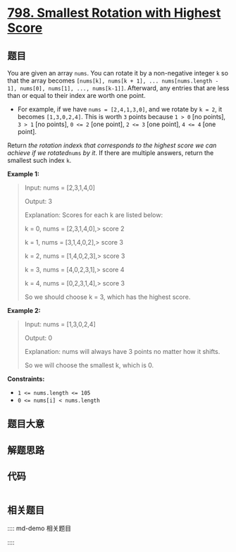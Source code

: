 # [798. Smallest Rotation with Highest Score](https://leetcode.com/problems/smallest-rotation-with-highest-score/)

## 题目

You are given an array `nums`. You can rotate it by a non-negative integer `k`
so that the array becomes `[nums[k], nums[k + 1], ... nums[nums.length - 1],
nums[0], nums[1], ..., nums[k-1]]`. Afterward, any entries that are less than
or equal to their index are worth one point.

  * For example, if we have `nums = [2,4,1,3,0]`, and we rotate by `k = 2`, it becomes `[1,3,0,2,4]`. This is worth `3` points because `1 > 0` [no points], `3 > 1` [no points], `0 <= 2` [one point], `2 <= 3` [one point], `4 <= 4` [one point].

Return _the rotation index_`k` _that corresponds to the highest score we can
achieve if we rotated_`nums` _by it_. If there are multiple answers, return
the smallest such index `k`.



**Example 1:**

> Input: nums = [2,3,1,4,0]
> 
> Output: 3
> 
> Explanation: Scores for each k are listed below: 
> 
> k = 0,  nums = [2,3,1,4,0],> 
> score 2
> 
> k = 1,  nums = [3,1,4,0,2],> 
> score 3
> 
> k = 2,  nums = [1,4,0,2,3],> 
> score 3
> 
> k = 3,  nums = [4,0,2,3,1],> 
> score 4
> 
> k = 4,  nums = [0,2,3,1,4],> 
> score 3
> 
> So we should choose k = 3, which has the highest score.

**Example 2:**

> Input: nums = [1,3,0,2,4]
> 
> Output: 0
> 
> Explanation: nums will always have 3 points no matter how it shifts.
> 
> So we will choose the smallest k, which is 0.

**Constraints:**

  * `1 <= nums.length <= 105`
  * `0 <= nums[i] < nums.length`


## 题目大意

## 解题思路

## 代码

```javascript

```

## 相关题目

:::: md-demo 相关题目

::::
